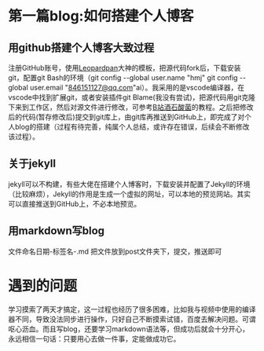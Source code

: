 # 第一篇blog:如何搭建个人博客
## 用github搭建个人博客大致过程
注册GitHub账号，使用[Leopardpan](https://github.com/leopardpan/leopardpan.github.io/ "Leopardpan")大神的模板，把源代码fork后，下载安装git，配置git Bash的环境（git config --global user.name "hmj" 
git config --global user.email "846151127@qq.com"ai）。我采用的是vscode编译器，在vscode中找到扩展git，或者安装插件git Blame(我没有尝试)，把源代码用git克隆下来到工作区，然后对源文件进行修改，可参考[B站酒石酸菌](https://b23.tv/N2kqpI "B站酒石酸菌")的教程。之后把修改后的代码(暂存修改后)提交到git库上，由git库再推送到GitHub上，即完成了对个人blog的搭建（过程有待完善，纯属个人总结，或许存在错误，后续会不断修改该过程）。
## 关于jekyll
jekyll可以不构建，有些大佬在搭建个人博客时，下载安装并配置了Jekyll的环境（比较麻烦），Jekyll的作用是生成一个虚拟的网址，可以本地的预览网站。其实可以直接推送到GitHub上，不必本地预览。
## 用markdown写blog
文件命名日期-标签名-.md
把文件放到post文件夹下，提交，推送即可
# 遇到的问题
学习摸索了两天才搞定，这一过程也经历了很多困难，比如我与视频中使用的编译器不同，导致没法同步进行操作，只好自己不断摸索试错，百度去解决问题。可谓呕心沥血。而且写blog，还要学习markdown语法等，但成功后就会十分开心，永远相信一句话：只要用心去做一件事，定能做成功它。


